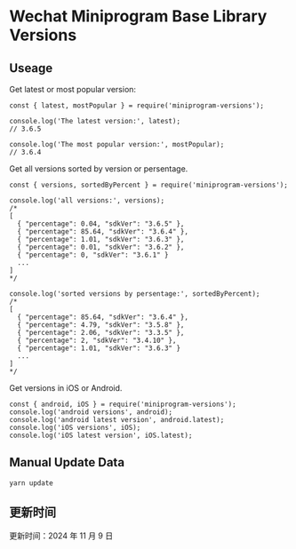 
# Wechat Miniprogram Base Library Versions

## Useage

Get latest or most popular version:

```;
const { latest, mostPopular } = require('miniprogram-versions');

console.log('The latest version:', latest);
// 3.6.5

console.log('The most popular version:', mostPopular);
// 3.6.4

```

Get all versions sorted by version or persentage.

```
const { versions, sortedByPercent } = require('miniprogram-versions');

console.log('all versions:', versions);
/*
[
  { "percentage": 0.04, "sdkVer": "3.6.5" },
  { "percentage": 85.64, "sdkVer": "3.6.4" },
  { "percentage": 1.01, "sdkVer": "3.6.3" },
  { "percentage": 0.01, "sdkVer": "3.6.2" },
  { "percentage": 0, "sdkVer": "3.6.1" }
  ...
]
*/

console.log('sorted versions by persentage:', sortedByPercent);
/*
[
  { "percentage": 85.64, "sdkVer": "3.6.4" },
  { "percentage": 4.79, "sdkVer": "3.5.8" },
  { "percentage": 2.06, "sdkVer": "3.3.5" },
  { "percentage": 2, "sdkVer": "3.4.10" },
  { "percentage": 1.01, "sdkVer": "3.6.3" }
  ...
]
*/
```

Get versions in iOS or Android.

```
const { android, iOS } = require('miniprogram-versions');
console.log('android versions', android);
console.log('android latest version', android.latest);
console.log('iOS versions', iOS);
console.log('iOS latest version', iOS.latest);
```

## Manual Update Data

```
yarn update
```

## 更新时间

更新时间：2024 年 11 月 9 日

